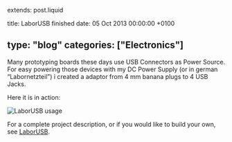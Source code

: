 extends: post.liquid

title: LaborUSB finished
date: 05 Oct 2013 00:00:00 +0100

type: "blog"
categories: ["Electronics"]
---

Many prototyping boards these days use USB Connectors as Power Source. For easy powering those devices with my DC Power Supply
(or in german “Labornetzteil”) i created a adaptor from 4 mm banana plugs to 4 USB Jacks.

<!-- more -->

Here it is in action:

![LaborUSB usage](LaborUSB_Usage.jpg)

For a complete project description, or if you would like to build your own, see [LaborUSB](laborusb).
